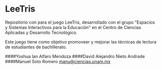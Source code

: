 # LeeTris
Repositorio con para el juego LeeTris, desarrollado con el grupo "Espacios y
Sistemas Interactivos para la Educación" en el Centro de Ciencias Aplicadas y
Desarrollo Tecnológico.

Este juego tiene como objetivo promoveer y mejorar las técnicas de lectura de
estudiantes de bachillerato.

####Yoshua Ian Alfaro Mendoza
####David Alejandro Nieto Andrade
####Manuel Soto Romero
    manu@ciencias.unam.mx

